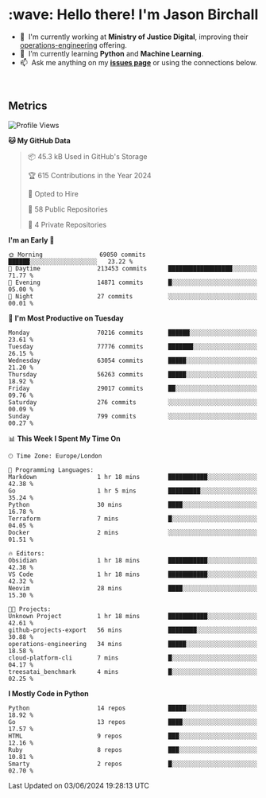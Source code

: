 <h1 align="left" id="jason-title">:wave: Hello there! I'm Jason Birchall</h1>

- :office: &nbsp;I'm currently working at **Ministry of Justice Digital**, improving their [operations-engineering](https://github.com/ministryofjustice/operations-engineering) offering.
- :seedling: &nbsp;I’m currently learning **Python** and **Machine Learning**.
- :mailbox: &nbsp;Ask me anything on my **[issues page]** or using the connections below.


<br>


<h2>Metrics</h2>

<!--START_SECTION:waka-->
![Profile Views](http://img.shields.io/badge/Profile%20Views-0-blue)

**🐱 My GitHub Data** 

> 📦 45.3 kB Used in GitHub's Storage 
 > 
> 🏆 615 Contributions in the Year 2024
 > 
> 💼 Opted to Hire
 > 
> 📜 58 Public Repositories 
 > 
> 🔑 4 Private Repositories 
 > 
**I'm an Early 🐤** 

```text
🌞 Morning                69050 commits       ██████░░░░░░░░░░░░░░░░░░░   23.22 % 
🌆 Daytime                213453 commits      ██████████████████░░░░░░░   71.77 % 
🌃 Evening                14871 commits       █░░░░░░░░░░░░░░░░░░░░░░░░   05.00 % 
🌙 Night                  27 commits          ░░░░░░░░░░░░░░░░░░░░░░░░░   00.01 % 
```
📅 **I'm Most Productive on Tuesday** 

```text
Monday                   70216 commits       ██████░░░░░░░░░░░░░░░░░░░   23.61 % 
Tuesday                  77776 commits       ███████░░░░░░░░░░░░░░░░░░   26.15 % 
Wednesday                63054 commits       █████░░░░░░░░░░░░░░░░░░░░   21.20 % 
Thursday                 56263 commits       █████░░░░░░░░░░░░░░░░░░░░   18.92 % 
Friday                   29017 commits       ██░░░░░░░░░░░░░░░░░░░░░░░   09.76 % 
Saturday                 276 commits         ░░░░░░░░░░░░░░░░░░░░░░░░░   00.09 % 
Sunday                   799 commits         ░░░░░░░░░░░░░░░░░░░░░░░░░   00.27 % 
```


📊 **This Week I Spent My Time On** 

```text
🕑︎ Time Zone: Europe/London

💬 Programming Languages: 
Markdown                 1 hr 18 mins        ███████████░░░░░░░░░░░░░░   42.38 % 
Go                       1 hr 5 mins         █████████░░░░░░░░░░░░░░░░   35.24 % 
Python                   30 mins             ████░░░░░░░░░░░░░░░░░░░░░   16.78 % 
Terraform                7 mins              █░░░░░░░░░░░░░░░░░░░░░░░░   04.05 % 
Docker                   2 mins              ░░░░░░░░░░░░░░░░░░░░░░░░░   01.51 % 

🔥 Editors: 
Obsidian                 1 hr 18 mins        ███████████░░░░░░░░░░░░░░   42.38 % 
VS Code                  1 hr 18 mins        ███████████░░░░░░░░░░░░░░   42.32 % 
Neovim                   28 mins             ████░░░░░░░░░░░░░░░░░░░░░   15.30 % 

🐱‍💻 Projects: 
Unknown Project          1 hr 18 mins        ███████████░░░░░░░░░░░░░░   42.61 % 
github-projects-export   56 mins             ████████░░░░░░░░░░░░░░░░░   30.88 % 
operations-engineering   34 mins             █████░░░░░░░░░░░░░░░░░░░░   18.58 % 
cloud-platform-cli       7 mins              █░░░░░░░░░░░░░░░░░░░░░░░░   04.17 % 
treesatai_benchmark      4 mins              █░░░░░░░░░░░░░░░░░░░░░░░░   02.25 % 
```

**I Mostly Code in Python** 

```text
Python                   14 repos            █████░░░░░░░░░░░░░░░░░░░░   18.92 % 
Go                       13 repos            ████░░░░░░░░░░░░░░░░░░░░░   17.57 % 
HTML                     9 repos             ███░░░░░░░░░░░░░░░░░░░░░░   12.16 % 
Ruby                     8 repos             ███░░░░░░░░░░░░░░░░░░░░░░   10.81 % 
Smarty                   2 repos             █░░░░░░░░░░░░░░░░░░░░░░░░   02.70 % 
```




 Last Updated on 03/06/2024 19:28:13 UTC
<!--END_SECTION:waka-->

<!-- links -->

[issues page]: https://github.com/jasonBirchall/jasonBirchall/issues "jasonBirchall/issues"
